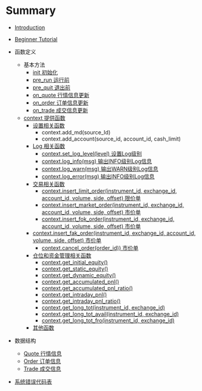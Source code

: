 # Summary

* [Introduction](README.md)

* [Beginner Tutorial](./tutorial/BeginnerTutorial.md)
* 函数定义
  * 基本方法
    *  [init 初始化](./functions/Functions.md#init)
    *  [pre_run 运行前](#pre_run)
    *  [pre_quit 退出前](./functions/Functions.md#pre_quit)
    *  [on_quote 行情信息更新](./functions/Functions.md#on_quote)
    *  [on_order 订单信息更新](./functions/Functions.md#on_order)
    *  [on_trade 成交信息更新](./functions/Functions.md#on_trade)
  * [context 提供函数](./context/LogApi.md)
    * [设置相关函数](./context/Setting.md) 
      * context.add_md(source_Id)
      * context.add_account(source_id, account_id, cash_limit)
    * [Log 相关函数](./context/LogApi.md)
      * [context.set_log_level(level) 设置Log级别](./context/LogApi.md#set_log_level)
      * [context.log_info(msg) 输出INFO级别Log信息](./context/LogApi.md#log_info)
      * [context.log_warn(msg) 输出WARN级别Log信息](./context/LogApi.md#log_warn)
      * [context.log_error(msg) 输出INFO级别Log信息](./context/LogApi.md#log_error)
    * [交易相关函数](./context/TradeApi.md)
      * [context.insert_limit_order(instrument_id, exchange_id, account_id, volume, side, offset) 限价单](./context/TradeApi.md#insert_limit_order)
      * [context.insert_market_order(instrument_id, exchange_id, account_id, volume, side, offset) 市价单](./context/TradeApi.md#insert_market_order)
      * [context.insert_fok_order(instrument_id, exchange_id, account_id, volume, side, offset) 市价单](./context/TradeApi.md#insert_fok_order)
     * [context.insert_fak_order(instrument_id, exchange_id, account_id, volume, side, offset) 市价单](./context/TradeApi.md#insert_fak_order)
       * [context.cancel_order(order_id)) 市价单](./context/TradeApi.md#cancel_order)
    * [仓位和资金管理相关函数](./context/QueryApi.md)
      * [context.get_initial_equity()](./context/QueryApi.md#get_initial_equity)
      * [context.get_static_equity()](./context/QueryApi.md#get_static_equity)
      * [context.get_dynamic_equity()](./context/QueryApi.md#get_dynamic_equity)
      * [context.get_accumulated_pnl()](./context/QueryApi.md#get_accumulated_pnl)
      * [context.get_accumulated_pnl_ratio()](./context/QueryApi.md#get_accumulated_pnl_ratio)
      * [context.get_intraday_pnl()](./context/QueryApi.md#get_intraday_pnl)
      * [context.get_intraday_pnl_ratio()](./context/QueryApi.md#get_intraday_pnl_ratio)
      * [context.get_long_tot(instrument_id, exchange_id)](./context/QueryApi.md#get_long_tot)
      * [context.get_long_tot_avail(instrument_id, exchange_id)](./context/QueryApi.md#get_long_tot_avail)
      * [context.get_long_tot_fro(instrument_id, exchange_id)](./context/QueryApi.md#get_long_tot_fro)
    * [其他函数](./context/UtilApi.md)
  
* 数据结构
  * [Quote 行情信息](./data_struct/Quote.md)
  * [Order 订单信息](./data_struct/Order.md)
  * [Trade 成交信息](./data_struct/Trade.md)
  
* [系统错误代码表](./sys_error/sys_error.md)

